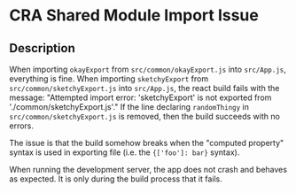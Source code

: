 # CRA Shared Module Import Issue

## Description
When importing `okayExport` from `src/common/okayExport.js` into `src/App.js`, everything is fine. When importing `sketchyExport` from `src/common/sketchyExport.js` into `src/App.js`, the react build fails with the message: "Attempted import error: 'sketchyExport' is not exported from './common/sketchyExport.js'." If the line declaring `randomThingy` in `src/common/sketchyExport.js` is removed, then the build succeeds with no errors.

The issue is that the build somehow breaks when the "computed property" syntax is used in exporting file (i.e. the `{['foo']: bar}` syntax).

When running the development server, the app does not crash and behaves as expected. It is only during the build process that it fails.
